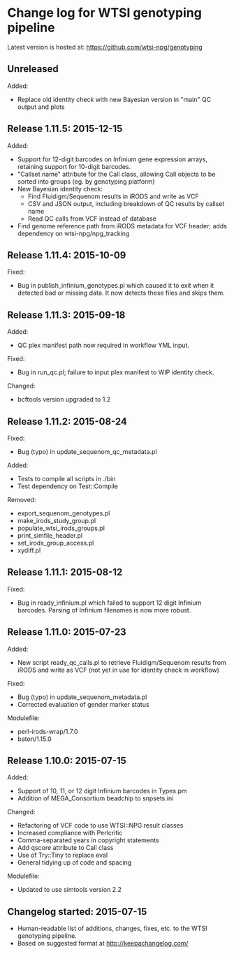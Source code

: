 
Change log for WTSI genotyping pipeline
=======================================

Latest version is hosted at: https://github.com/wtsi-npg/genotyping

Unreleased
----------

Added:
- Replace old identity check with new Bayesian version in "main" QC output
and plots

Release 1.11.5: 2015-12-15
--------------------------

Added:
- Support for 12-digit barcodes on Infinium gene expression arrays,
  retaining support for 10-digit barcodes.
- "Callset name" attribute for the Call class, allowing Call objects to
  be sorted into groups (eg. by genotyping platform)
- New Bayesian identity check:
  - Find Fluidigm/Sequenom results in iRODS and write as VCF
  - CSV and JSON output, including breakdown of QC results by callset name
  - Read QC calls from VCF instead of database
- Find genome reference path from iRODS metadata for VCF header; adds
  dependency on wtsi-npg/npg_tracking

Release 1.11.4: 2015-10-09
--------------------------

Fixed:
- Bug in publish_infinium_genotypes.pl which caused it to exit when it
  detected bad or missing data. It now detects these files and skips them.

Release 1.11.3: 2015-09-18
--------------------------

Added:
- QC plex manifest path now required in workflow YML input.

Fixed:
- Bug in run_qc.pl; failure to input plex manifest to WIP identity check.

Changed:
- bcftools version upgraded to 1.2

Release 1.11.2: 2015-08-24
--------------------------

Fixed:
- Bug (typo) in update_sequenom_qc_metadata.pl

Added:
- Tests to compile all scripts in ./bin
- Test dependency on Test::Compile

Removed:
- export_sequenom_genotypes.pl
- make_irods_study_group.pl
- populate_wtsi_irods_groups.pl
- print_simfile_header.pl
- set_irods_group_access.pl
- xydiff.pl


Release 1.11.1: 2015-08-12
--------------------------

Fixed:
- Bug in ready_infinium.pl which failed to support 12 digit Infinium
barcodes. Parsing of Infinium filenames is now more robust.


Release 1.11.0: 2015-07-23
--------------------------

Added:
- New script ready_qc_calls.pl to retrieve Fluidigm/Sequenom results
from iRODS and write as VCF (not yet in use for identity check in workflow)

Fixed:
- Bug (typo) in update_sequenom_metadata.pl
- Corrected evaluation of gender marker status

Modulefile:
- perl-irods-wrap/1.7.0
- baton/1.15.0


Release 1.10.0: 2015-07-15
--------------------------

Added:
- Support of 10, 11, or 12 digit Infinium barcodes in Types.pm
- Addition of MEGA_Consortium beadchip to snpsets.ini

Changed:
- Refactoring of VCF code to use WTSI::NPG result classes
- Increased compliance with Perlcritic
- Comma-separated years in copyright statements
- Add qscore attribute to Call class
- Use of Try::Tiny to replace eval
- General tidying up of code and spacing

Modulefile:
- Updated to use simtools version 2.2


Changelog started: 2015-07-15
-----------------------------

- Human-readable list of additions, changes, fixes, etc. to the WTSI
genotyping pipeline.
- Based on suggested format at http://keepachangelog.com/
